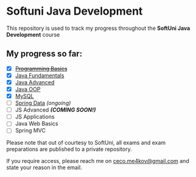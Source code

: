 # Softuni Java Development

This repository is used to track my progress throughout the **SoftUni Java Development** course

## My progress so far:
- [x] [~~Programming Basics~~](Basic/)
- [x] [Java Fundamentals](Fundamentals/)
- [x] [Java Advanced](Advanced/)
- [x] [Java OOP](OOP/)
- [x] [MySQL](MySQL/) 
- [ ] [Spring Data](Spring%20Data/) *(ongoing)*
- [ ] JS Advanced ***(COMING SOON!)***
- [ ] JS Applications
- [ ] Java Web Basics
- [ ] Spring MVC

Please note that out of courtesy to SoftUni, all exams and exam preparations are published to a private repository.

If you require access, please reach me on [ceco.me4kov@gmail.com](mailto:ceco.me4kov@gmail.com) and state your reason in the email.
